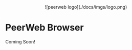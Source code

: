 <div style='text-align: center'>
![peerweb logo](./docs/imgs/logo.png)
</div>

PeerWeb Browser
===============

Coming Soon!
